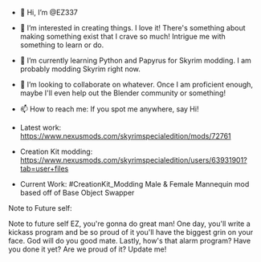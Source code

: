 - 👋 Hi, I’m @EZ337
- 👀 I’m interested in creating things. I love it! There's something about making something exist that I crave so much! Intrigue me with something to learn or do.
- 🌱 I’m currently learning Python and Papyrus for Skyrim modding. I am probably modding Skyrim right now.
- 💞️ I’m looking to collaborate on whatever. Once I am proficient enough, maybe I'll even help out the Blender community or something!
- 📫 How to reach me: If you spot me anywhere, say Hi!

- Latest work: https://www.nexusmods.com/skyrimspecialedition/mods/72761
- Creation Kit modding: https://www.nexusmods.com/skyrimspecialedition/users/63931901?tab=user+files
- Current Work: #CreationKit_Modding Male & Female Mannequin mod based off of Base Object Swapper


Note to Future self:

Note to future self EZ, you're gonna do great man! One day, you'll write a kickass program and be so proud of it you'll have the biggest grin on your face. God will do you good mate. Lastly, how's that alarm program? Have you done it yet? Are we proud of it? Update me!
<!---
EZ337/EZ337 is a ✨ special ✨ repository because its `README.md` (this file) appears on your GitHub profile.
You can click the Preview link to take a look at your changes.
--->

